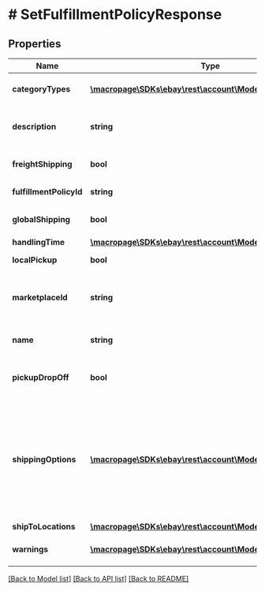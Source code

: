 # # SetFulfillmentPolicyResponse

## Properties

Name | Type | Description | Notes
------------ | ------------- | ------------- | -------------
**categoryTypes** | [**\macropage\SDKs\ebay\rest\account\Model\CategoryType[]**](CategoryType.md) | This container indicates whether the fulfillment business policy applies to motor vehicle listings, or if it applies to non-motor vehicle listings. | [optional]
**description** | **string** | A seller-defined description of the fulfillment policy. This description is only for the seller&#39;s use, and is not exposed on any eBay pages. This field is returned if set for the policy. &lt;br/&gt;&lt;br/&gt;&lt;b&gt;Max length&lt;/b&gt;: 250 | [optional]
**freightShipping** | **bool** | If returned as &lt;code&gt;true&lt;/code&gt;, the seller offers freight shipping. Freight shipping can be used for large items over 150 lbs. | [optional]
**fulfillmentPolicyId** | **string** | A unique eBay-assigned ID for a fulfillment business policy. This ID is generated when the policy is created. | [optional]
**globalShipping** | **bool** | If returned as &lt;code&gt;true&lt;/code&gt;, eBay&#39;s Global Shipping Program will be used by the seller to ship items to international locations. | [optional]
**handlingTime** | [**\macropage\SDKs\ebay\rest\account\Model\TimeDuration**](TimeDuration.md) |  | [optional]
**localPickup** | **bool** | If returned as &lt;code&gt;true&lt;/code&gt;, local pickup is available for this policy. | [optional]
**marketplaceId** | **string** | The ID of the eBay marketplace to which this fulfillment business policy applies. For implementation help, refer to &lt;a href&#x3D;&#39;https://developer.ebay.com/api-docs/sell/account/types/ba:MarketplaceIdEnum&#39;&gt;eBay API documentation&lt;/a&gt; | [optional]
**name** | **string** | A seller-defined name for this fulfillment business policy. Names must be unique for policies assigned to the same marketplace. &lt;br/&gt;&lt;br/&gt;&lt;b&gt;Max length&lt;/b&gt;: 64 | [optional]
**pickupDropOff** | **bool** | If returned as &lt;code&gt;true&lt;/code&gt;, the seller offers the \&quot;Click and Collect\&quot; option. &lt;br/&gt;&lt;br/&gt;Currently, \&quot;Click and Collect\&quot; is available only to large retail merchants the eBay AU and UK marketplaces. | [optional]
**shippingOptions** | [**\macropage\SDKs\ebay\rest\account\Model\ShippingOption[]**](ShippingOption.md) | This array is used to provide detailed information on the domestic and international shipping options available for the policy. A separate &lt;b&gt;ShippingOption&lt;/b&gt; object covers domestic shipping service options and international shipping service options (if the seller ships to international locations). The &lt;b&gt;optionType&lt;/b&gt; field indicates whether the &lt;b&gt;ShippingOption&lt;/b&gt; object applies to domestic or international shipping, and the &lt;b&gt;costType&lt;/b&gt; field indicates whether flat-rate shipping or calculated shipping will be used. &lt;p&gt;A separate &lt;b&gt;ShippingServices&lt;/b&gt; object is used to specify cost and other details for every available domestic and international shipping service option. &lt;/p&gt; | [optional]
**shipToLocations** | [**\macropage\SDKs\ebay\rest\account\Model\RegionSet**](RegionSet.md) |  | [optional]
**warnings** | [**\macropage\SDKs\ebay\rest\account\Model\Error[]**](Error.md) | An array of one or more errors or warnings that were generated during the processing of the request. If there were no issues with the request, this array will return empty. | [optional]

[[Back to Model list]](../../README.md#models) [[Back to API list]](../../README.md#endpoints) [[Back to README]](../../README.md)
